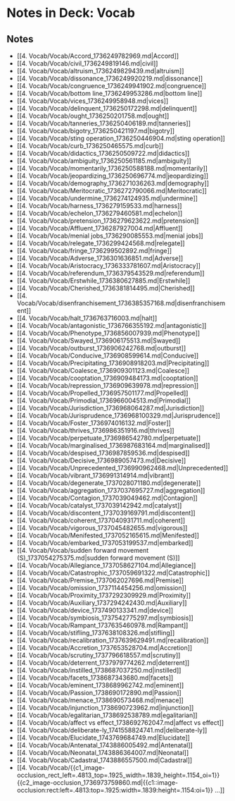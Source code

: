 # Notes in Deck: Vocab

## Notes

- [[4. Vocab/Vocab/Accord_1736249782969.md|Accord]]
- [[4. Vocab/Vocab/civil_1736249819146.md|civil]]
- [[4. Vocab/Vocab/altruism_1736249829439.md|altruism]]
- [[4. Vocab/Vocab/dissonance_1736249920219.md|dissonance]]
- [[4. Vocab/Vocab/congruence_1736249941902.md|congruence]]
- [[4. Vocab/Vocab/bottom line_1736249953286.md|bottom line]]
- [[4. Vocab/Vocab/vices_1736249958948.md|vices]]
- [[4. Vocab/Vocab/delinquent_1736250172298.md|delinquent]]
- [[4. Vocab/Vocab/ought_1736250201758.md|ought]]
- [[4. Vocab/Vocab/tanneries_1736250406189.md|tanneries]]
- [[4. Vocab/Vocab/bigotry_1736250421197.md|bigotry]]
- [[4. Vocab/Vocab/sting operation_1736250446904.md|sting operation]]
- [[4. Vocab/Vocab/curb_1736250465575.md|curb]]
- [[4. Vocab/Vocab/didactics_1736250509722.md|didactics]]
- [[4. Vocab/Vocab/ambiguity_1736250561185.md|ambiguity]]
- [[4. Vocab/Vocab/momentarily_1736250588188.md|momentarily]]
- [[4. Vocab/Vocab/jeopardizing_1736250696774.md|jeopardizing]]
- [[4. Vocab/Vocab/demography_1736271036263.md|demography]]
- [[4. Vocab/Vocab/Meritocratic_1736272790066.md|Meritocratic]]
- [[4. Vocab/Vocab/undermine_1736274124935.md|undermine]]
- [[4. Vocab/Vocab/harness_1736279159533.md|harness]]
- [[4. Vocab/Vocab/echelon_1736279460581.md|echelon]]
- [[4. Vocab/Vocab/pretension_1736279623622.md|pretension]]
- [[4. Vocab/Vocab/Affluent_1736287927004.md|Affluent]]
- [[4. Vocab/Vocab/menial jobs_1736290085553.md|menial jobs]]
- [[4. Vocab/Vocab/relegate_1736299424568.md|relegate]]
- [[4. Vocab/Vocab/fringe_1736299502892.md|fringe]]
- [[4. Vocab/Vocab/Adverse_1736301636851.md|Adverse]]
- [[4. Vocab/Vocab/Aristocracy_1736333781607.md|Aristocracy]]
- [[4. Vocab/Vocab/referendum_1736379543529.md|referendum]]
- [[4. Vocab/Vocab/Erstwhile_1736380627885.md|Erstwhile]]
- [[4. Vocab/Vocab/Cherished_1736381814495.md|Cherished]]
- [[4. Vocab/Vocab/disenfranchisement_1736385357168.md|disenfranchisement]]
- [[4. Vocab/Vocab/halt_1736763716003.md|halt]]
- [[4. Vocab/Vocab/antagonistic_1736766355192.md|antagonistic]]
- [[4. Vocab/Vocab/Phenotype_1736856007939.md|Phenotype]]
- [[4. Vocab/Vocab/Swayed_1736906175513.md|Swayed]]
- [[4. Vocab/Vocab/outburst_1736906242768.md|outburst]]
- [[4. Vocab/Vocab/Conducive_1736908599614.md|Conducive]]
- [[4. Vocab/Vocab/Precipitating_1736908918203.md|Precipitating]]
- [[4. Vocab/Vocab/Coalesce_1736909301123.md|Coalesce]]
- [[4. Vocab/Vocab/cooptation_1736909484173.md|cooptation]]
- [[4. Vocab/Vocab/repression_1736909639978.md|repression]]
- [[4. Vocab/Vocab/Propelled_1736957501177.md|Propelled]]
- [[4. Vocab/Vocab/Primodial_1736966004513.md|Primodial]]
- [[4. Vocab/Vocab/Jurisdiction_1736968064287.md|Jurisdiction]]
- [[4. Vocab/Vocab/Jurisprudence_1736968100329.md|Jurisprudence]]
- [[4. Vocab/Vocab/Foster_1736974016132.md|Foster]]
- [[4. Vocab/Vocab/thrives_1736986351916.md|thrives]]
- [[4. Vocab/Vocab/perpetuate_1736986542780.md|perpetuate]]
- [[4. Vocab/Vocab/marginalised_1736987683164.md|marginalised]]
- [[4. Vocab/Vocab/despised_1736987859536.md|despised]]
- [[4. Vocab/Vocab/Decisive_1736989057473.md|Decisive]]
- [[4. Vocab/Vocab/Unprecedented_1736990962468.md|Unprecedented]]
- [[4. Vocab/Vocab/vibrant_1736991314914.md|vibrant]]
- [[4. Vocab/Vocab/degenerate_1737028071180.md|degenerate]]
- [[4. Vocab/Vocab/aggregation_1737037695727.md|aggregation]]
- [[4. Vocab/Vocab/Contagion_1737039049462.md|Contagion]]
- [[4. Vocab/Vocab/catalyst_1737039142942.md|catalyst]]
- [[4. Vocab/Vocab/discontent_1737039169791.md|discontent]]
- [[4. Vocab/Vocab/coherent_1737040931711.md|coherent]]
- [[4. Vocab/Vocab/vigorous_1737045482655.md|vigorous]]
- [[4. Vocab/Vocab/Menifested_1737052165615.md|Menifested]]
- [[4. Vocab/Vocab/embarked_1737053199537.md|embarked]]
- [[4. Vocab/Vocab/sudden forward movement (S)_1737054275375.md|sudden forward movement (S)]]
- [[4. Vocab/Vocab/Allegiance_1737058627104.md|Allegiance]]
- [[4. Vocab/Vocab/Catastrophic_1737059691322.md|Catastrophic]]
- [[4. Vocab/Vocab/Premise_1737062027696.md|Premise]]
- [[4. Vocab/Vocab/omission_1737114454256.md|omission]]
- [[4. Vocab/Vocab/Proximity_1737292309929.md|Proximity]]
- [[4. Vocab/Vocab/Auxiliary_1737294242430.md|Auxiliary]]
- [[4. Vocab/Vocab/device_1737490133341.md|device]]
- [[4. Vocab/Vocab/symbiosis_1737542775297.md|symbiosis]]
- [[4. Vocab/Vocab/Rampant_1737635460978.md|Rampant]]
- [[4. Vocab/Vocab/stifling_1737638108326.md|stifling]]
- [[4. Vocab/Vocab/recalibration_1737639629491.md|recalibration]]
- [[4. Vocab/Vocab/Accretion_1737653528704.md|Accretion]]
- [[4. Vocab/Vocab/scrutiny_1737796618557.md|scrutiny]]
- [[4. Vocab/Vocab/deterrent_1737979774262.md|deterrent]]
- [[4. Vocab/Vocab/instilled_1738687037250.md|instilled]]
- [[4. Vocab/Vocab/facets_1738687343680.md|facets]]
- [[4. Vocab/Vocab/eminent_1738689962742.md|eminent]]
- [[4. Vocab/Vocab/Passion_1738690172890.md|Passion]]
- [[4. Vocab/Vocab/menace_1738690573468.md|menace]]
- [[4. Vocab/Vocab/injunction_1738690723962.md|injunction]]
- [[4. Vocab/Vocab/egalitarian_1738692538789.md|egalitarian]]
- [[4. Vocab/Vocab/affect vs effect_1738692762047.md|affect vs effect]]
- [[4. Vocab/Vocab/deliberate-ly_1741558824741.md|deliberate-ly]]
- [[4. Vocab/Vocab/Elucidate_1743769684749.md|Elucidate]]
- [[4. Vocab/Vocab/Antenatal_1743886005492.md|Antenatal]]
- [[4. Vocab/Vocab/Neonatal_1743886364007.md|Neonatal]]
- [[4. Vocab/Vocab/Cadastral_1743886557500.md|Cadastral]]
- [[4. Vocab/Vocab/{{c1_image-occlusion_rect_left=.4813_top=.1925_width=.1839_height=.1154_oi=1}} {{c2_image-occlusion_1736973759860.md|{{c1::image-occlusion:rect:left=.4813:top=.1925:width=.1839:height=.1154:oi=1}} ...]]